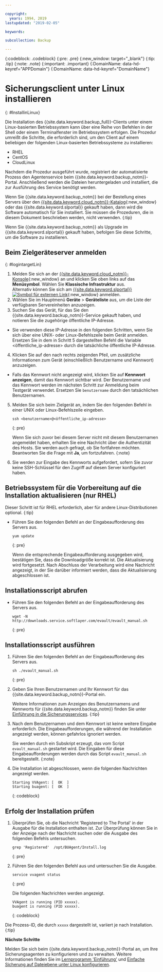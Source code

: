 ```yaml
---

copyright:
  years: 1994, 2019
lastupdated: "2019-02-05"

keywords:

subcollection: Backup

---
```

{:codeblock: .codeblock}
{:pre: .pre}
{:new_window: target="_blank"}
{:tip: .tip}
{:note: .note}
{:important: .important}
{:DomainName: data-hd-keyref="APPDomain"}
{:DomainName: data-hd-keyref="DomainName"}

# Sicherungsclient unter Linux installieren
{: #InstallinLinux}

Die Installation des {{site.data.keyword.backup_full}}-Clients unter einem Linux-basierten Betriebssystem kann über eine Reihe von Befehlen in der Shell oder einem Terminalfenster im Betriebssystem erfolgen. Die Prozedur umreißt die Schritte, die erforderlich sind, um den Client auf einem beliebigen der folgenden Linux-basierten Betriebssysteme zu installieren:

- RHEL
- CentOS
- CloudLinux

Nachdem die Prozedur ausgeführt wurde, registriert der automatisierte Prozess den Agentenservice beim {{site.data.keyword.backup_notm}}-Portal. Anschließend werden die Dateien heruntergeladen und installiert, die zur Ausführung des Service benötigt werden.

Wenn Sie {{site.data.keyword.backup_notm}} bei der Bestellung eines Servers über den [{{site.data.keyword.cloud_notm}}-Katalog](https://{DomainName}/catalog){:new_window} oder das {{site.data.keyword.slportal}} gekauft haben, dann wird die Software automatisch für Sie installiert. Sie müssen die Prozeduren, die in diesem Dokument beschrieben werden, nicht verwenden.
{:tip}

Wenn Sie {{site.data.keyword.backup_notm}} als Upgrade im {{site.data.keyword.slportal}} gekauft haben, befolgen Sie diese Schritte, um die Software zu installieren.

## Beim Zielgeräteserver anmelden
{: #logintargetLin}

1. Melden Sie sich an der [{{site.data.keyword.cloud_notm}}-Konsole](https://{DomainName}){:new_window} an und klicken Sie oben links auf das **Menüsymbol**. Wählen Sie **Klassische Infrastruktur** aus.<br/>
   Alternativ können Sie sich am [{{site.data.keyword.slportal}} ![Symbol für externen Link](../../icons/launch-glyph.svg "Symbol für externen Link")](https://control.softlayer.com/){:new_window} anmelden.
2. Wählen Sie im Hauptmenü **Geräte** > **Geräteliste** aus, um die Liste der verfügbaren Servereinheiten anzuzeigen.
3. Suchen Sie das Gerät, für das Sie den {{site.data.keyword.backup_notm}}-Service gekauft haben, und notieren Sie die zugehörige öffentliche IP-Adresse.
  - Sie verwenden diese IP-Adresse in den folgenden Schritten, wenn Sie sich über eine UNIX- oder Linux-Befehlszeile beim Gerät anmelden. Ersetzen Sie in dem in Schritt 5 dargestellten Befehl die Variable <öffentliche_ip-adresse> durch die tatsächliche öffentliche IP-Adresse.
4. Klicken Sie auf den nach rechts zeigenden Pfeil, um zusätzliche Informationen zum Gerät (einschließlich Benutzername und Kennwort) anzuzeigen.
  - Falls das Kennwort nicht angezeigt wird, klicken Sie auf **Kennwort anzeigen**, damit das Kennwort sichtbar wird. Der Benutzername und das Kennwort werden im nächsten Schritt zur Anmeldung beim Testgerät verwendet. Ersetzen Sie `benutzername` durch den tatsächlichen Benutzernamen.
5. Melden Sie sich beim Zielgerät an, indem Sie den folgenden Befehl in einer UNIX oder Linux-Befehlszeile eingeben.
   ```
   ssh <benutzername>@<öffentliche_ip-adresse>
   ```
   {: pre}

   Wenn Sie sich zuvor bei diesem Server nicht mit diesem Benutzernamen angemeldet haben, erhalten Sie eine Nachricht über die Authentizität des Hosts. Sie werden auch gefragt, ob Sie fortfahren möchten. Beantworten Sie die Frage mit **Ja**, um fortzufahren.
   {:note}

6. Sie werden zur Eingabe des Kennworts aufgefordert, sofern Sie zuvor keine SSH-Schlüssel für den Zugriff auf diesen Server konfiguriert haben.

## Betriebssystem für die Vorbereitung auf die Installation aktualisieren (nur RHEL)

Dieser Schritt ist für RHEL erforderlich, aber für andere Linux-Distributionen optional.
{:tip}

- Führen Sie den folgenden Befehl an der Eingabeaufforderung des Servers aus.
  ```
  yum update
  ```
  {: pre}

  Wenn die entsprechende Eingabeaufforderung ausgegeben wird, bestätigen Sie, dass die Downloadgröße korrekt ist. Die Aktualisierung wird fortgesetzt. Nach Abschluss der Verarbeitung wird eine Nachricht angezeigt, in der Sie darüber informiert werden, dass die Aktualisierung abgeschlossen ist.

## Installationsscript abrufen

- Führen Sie den folgenden Befehl an der Eingabeaufforderung des Servers aus.
  ```
  wget -N http://downloads.service.softlayer.com/evault/evault_manual.sh
  ```
  {: pre}

## Installationsscript ausführen

1. Führen Sie den folgenden Befehl an der Eingabeaufforderung des Servers aus.
   ```
   sh ./evault_manual.sh
   ```
   {: pre}

2. Geben Sie Ihren Benutzernamen und Ihr Kennwort für das {{site.data.keyword.backup_notm}}-Portal ein.

   Weitere Informationen zum Anzeigen des Benutzernamens und Kennworts für {{site.data.keyword.backup_notm}} finden Sie unter [Einführung in die Sicherungsservices](/docs/infrastructure/Backup?topic=Backup-getting-started#getting-started).
   {:tip}

3. Nach dem Benutzernamen und dem Kennwort ist keine weitere Eingabe erforderlich. Die Eingabeaufforderungen, die während der Installation angezeigt werden, können gefahrlos ignoriert werden.

   Sie werden durch ein Subskript erzeugt, das vom Script `evault_manual.sh` gestartet wird. Die Eingaben für diese Eingabeaufforderungen werden durch das Script `evault_manual.sh` bereitgestellt.
   {:note}

4. Die Installation ist abgeschlossen, wenn die folgenden Nachrichten angezeigt werden.

   ```
   Starting VVAgent: [  OK  ]
   Starting buagent: [  OK  ]
   ```
   {: codeblock}

## Erfolg der Installation prüfen

1. Überprüfen Sie, ob die Nachricht 'Registered to The Portal' in der Ausgabe für die Installation enthalten ist. Zur Überprüfung können Sie in der Anzeige nach der Nachricht suchen oder die Ausgabe des folgenden Befehls untersuchen.
   ```
   grep 'Registered'  /opt/BUAgent/Install.log
   ```
   {: pre}

2. Führen Sie den folgenden Befehl aus und untersuchen Sie die Ausgabe.
   ```
   service vvagent status
   ```
   {: pre}

   Die folgenden Nachrichten werden angezeigt.
   ```
   VVAgent is running (PID xxxxx).
   buagent is running (PID xxxxx).
   ```
   {: codeblock}

  Die Prozess-ID, die durch `xxxxx` dargestellt ist, variiert je nach Installation.
  {:tip}

**Nächste Schritte**

Melden Sie sich beim {{site.data.keyword.backup_notm}}-Portal an, um Ihre Sicherungsagenten zu konfigurieren und zu verwalten. Weitere Informationen finden Sie im [Lernprogramm 'Einführung'](/docs/infrastructure/Backup?topic=Backup-getting-started#getting-started) und [Einfache Sicherung auf Dateiebene unter Linux konfigurieren](/docs/infrastructure/Backup?topic=Backup-configureLinuxBackup).
